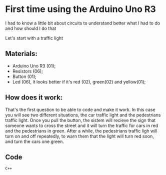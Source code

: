 # First time using the Arduino Uno R3
I had to know a little bit about circuits to understand better what I had to do and how should I do that

Let's start with a traffic light

## Materials:
- Arduino Uno R3 (01);
- Resistors (06);
- Button (01);
- Led (06), it looks better if it's red (02), green(02) and yellow(01);

## How does it work:
That's the first question to be able to code and make it work.
In this case you will see two different situations, the car traffic light and the pedestrians traffic light. Once you pull the button, the sistem will recieve the sign that someone wants to cross the street and it will turn the traffic for cars in red and the pedestrians in green.
After a while, the pedestrians traffic ligh will turn on and off repeatedly, to warn them that the light will turn red soon, and turn the cars one green.

## Code
`C++`

